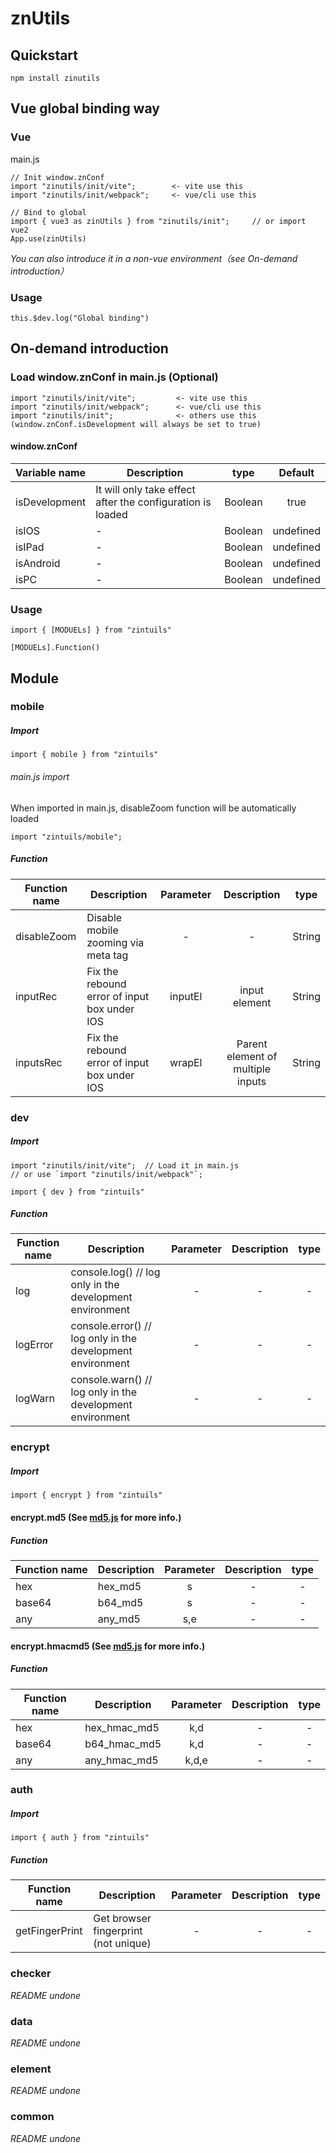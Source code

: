 # znUtils

## Quickstart

```
npm install zinutils
```

## Vue global binding way

### Vue
main.js
```
// Init window.znConf
import "zinutils/init/vite";        <- vite use this
import "zinutils/init/webpack";     <- vue/cli use this

// Bind to global
import { vue3 as zinUtils } from "zinutils/init";     // or import vue2
App.use(zinUtils)
```
*You can also introduce it in a non-vue environment（see On-demand introduction）*

### Usage

```
this.$dev.log("Global binding")
```
## On-demand introduction
### Load window.znConf in main.js (Optional)
```
import "zinutils/init/vite";         <- vite use this
import "zinutils/init/webpack";      <- vue/cli use this
import "zinutils/init";              <- others use this (window.znConf.isDevelopment will always be set to true)
```
#### window.znConf
| Variable name | Description                                                |  type   |  Default  |
| ------------- | ---------------------------------------------------------- | :-----: | :-------: |
| isDevelopment | It will only take effect after the configuration is loaded | Boolean |   true    |
| isIOS         | -                                                          | Boolean | undefined |
| isIPad        | -                                                          | Boolean | undefined |
| isAndroid     | -                                                          | Boolean | undefined |
| isPC          | -                                                          | Boolean | undefined |

### Usage
```
import { [MODUELs] } from "zintuils"

[MODUELs].Function()
```

## Module

### mobile
##### Import
```
import { mobile } from "zintuils"
```
###### main.js import
When imported in main.js, disableZoom function will be automatically loaded
```
import "zintuils/mobile";
```

##### Function

| Function name | Description                                  | Parameter |            Description            |  type  |
| ------------- | -------------------------------------------- | :-------: | :-------------------------------: | :----: |
| disableZoom   | Disable mobile zooming via meta tag          |     -     |                 -                 | String |
| inputRec      | Fix the rebound error of input box under IOS |  inputEl  |           input element           | String |
| inputsRec     | Fix the rebound error of input box under IOS |  wrapEl   | Parent element of multiple inputs | String |


### dev
##### Import
```
import "zinutils/init/vite";  // Load it in main.js
// or use `import "zinutils/init/webpack"`;

import { dev } from "zintuils"
```
##### Function
| Function name | Description                                                | Parameter | Description | type  |
| ------------- | ---------------------------------------------------------- | :-------: | :---------: | :---: |
| log           | console.log() // log only in the development environment   |     -     |      -      |   -   |
| logError      | console.error() // log only in the development environment |     -     |      -      |   -   |
| logWarn       | console.warn() // log only in the development environment  |     -     |      -      |   -   |


### encrypt
##### Import
```
import { encrypt } from "zintuils"
```
#### encrypt.md5 (See [md5.js](http://pajhome.org.uk/crypt/md5) for more info.)
##### Function
| Function name | Description | Parameter | Description | type  |
| ------------- | ----------- | :-------: | :---------: | :---: |
| hex           | hex_md5     |     s     |      -      |   -   |
| base64        | b64_md5     |     s     |      -      |   -   |
| any           | any_md5     |    s,e    |      -      |   -   |

#### encrypt.hmacmd5 (See [md5.js](http://pajhome.org.uk/crypt/md5) for more info.)
##### Function
| Function name | Description  | Parameter | Description | type  |
| ------------- | ------------ | :-------: | :---------: | :---: |
| hex           | hex_hmac_md5 |    k,d    |      -      |   -   |
| base64        | b64_hmac_md5 |    k,d    |      -      |   -   |
| any           | any_hmac_md5 |   k,d,e   |      -      |   -   |

### auth
##### Import
```
import { auth } from "zintuils"
```
##### Function
| Function name  | Description                          | Parameter | Description | type  |
| -------------- | ------------------------------------ | :-------: | :---------: | :---: |
| getFingerPrint | Get browser fingerprint (not unique) |     -     |      -      |   -   |



### checker
*README undone*

### data
*README undone*

### element
*README undone*

### common
*README undone*